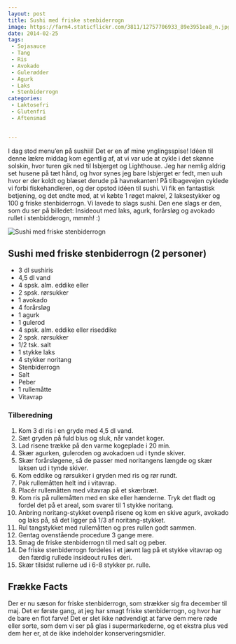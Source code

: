 ```yaml
---
layout: post
title: Sushi med friske stenbiderrogn
image: https://farm4.staticflickr.com/3811/12757706933_89e3951ea8_n.jpg
date: 2014-02-25
tags:
 - Sojasauce
 - Tang
 - Ris
 - Avokado
 - Gulerødder
 - Agurk
 - Laks
 - Stenbiderrogn
categories:
 - Laktosefri
 - Glutenfri
 - Aftensmad

 
---
```


I dag stod menu’en på sushiii! Det er en af mine ynglingsspise! Idéen til denne lækre middag kom egentlig af, at vi var ude at cykle i det skønne solskin, hvor turen gik ned til Isbjerget og Lighthouse. Jeg har nemlig aldrig set husene på tæt hånd, og hvor synes jeg bare Isbjerget er fedt, men uuh hvor er der koldt og blæset derude på havnekanten! På tilbagevejen cyklede vi forbi fiskehandleren, og der opstod idéen til sushi. Vi fik en fantastisk betjening, og det endte med, at vi købte 1 røget makrel, 2 laksestykker og 100 g friske stenbiderrogn. 
Vi lavede to slags sushi. Den ene slags er den, som du ser på billedet: Insideout med laks, agurk, forårsløg og avokado rullet i stenbidderogn, mmmh! :)  

![Sushi med friske stenbiderrogn](https://farm4.staticflickr.com/3811/12757706933_89e3951ea8_z.jpg)

## Sushi med friske stenbiderrogn (2 personer)

- 3 dl sushiris
- 4,5 dl vand
- 4 spsk. alm. eddike eller 
- 2 spsk. rørsukker
- 1 avokado
- 4 forårsløg
- 1 agurk
- 1 gulerod
- 4 spsk. alm. eddike eller riseddike
- 2 spsk. rørsukker
- 1/2 tsk. salt
- 1 stykke laks
- 4 stykker noritang 
- Stenbiderrogn
- Salt
- Peber
- 1 rullemåtte
- Vitavrap


### Tilberedning

1. Kom 3 dl ris i en gryde med 4,5 dl vand.
2. Sæt gryden på fuld blus og sluk, når vandet koger.
3. Lad risene trække på den varme kogeplade i 20 min.
4. Skær agurken, guleroden og avokadoen ud i tynde skiver.
5. Skær forårsløgene, så de passer med noritangens længde og skær laksen ud i tynde skiver.
6. Kom eddike og rørsukker i gryden med ris og rør rundt.
7. Pak rullemåtten helt ind i vitavrap.
8. Placér rullemåtten med vitavrap på et skærbræt.
9. Kom ris på rullemåtten med en ske eller hænderne. Tryk det fladt og fordel det på et areal, som svarer til 1 stykke noritang.
10. Anbring noritang-stykket ovenpå risene og kom en skive agurk, avokado og laks på, så det ligger på 1/3 af noritang-stykket.
11. Rul tangstykket med rullemåtten og pres rullen godt sammen.
12. Gentag ovenstående procedure 3 gange mere.
13. Smag de friske stenbiderrogn til med salt og peber.
14. De friske stenbiderrogn fordeles i et jævnt lag på et stykke vitavrap og den færdig rullede insideout rulles deri.
15.  Skær tilsidst rullerne ud i 6-8 stykker pr. rulle.



## Frække Facts

Der er nu sæson for friske stenbiderrogn, som strækker sig fra december til maj. Det er første gang, at jeg har smagt friske stenbiderrogn, og hvor har de bare en flot farve! Det er slet ikke nødvendigt at farve dem mere røde eller sorte, som dem vi ser på glas i supermarkederne, og et ekstra plus ved dem her er, at de ikke indeholder konserveringsmidler. 